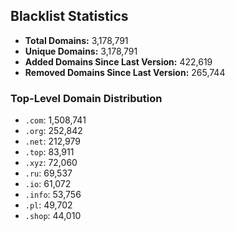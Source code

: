## Blacklist Statistics

- **Total Domains:** 3,178,791
- **Unique Domains:** 3,178,791
- **Added Domains Since Last Version:** 422,619
- **Removed Domains Since Last Version:** 265,744

### Top-Level Domain Distribution

-  `.com`: 1,508,741
-  `.org`: 252,842
-  `.net`: 212,979
-  `.top`: 83,911
-  `.xyz`: 72,060
-  `.ru`: 69,537
-  `.io`: 61,072
-  `.info`: 53,756
-  `.pl`: 49,702
-  `.shop`: 44,010
